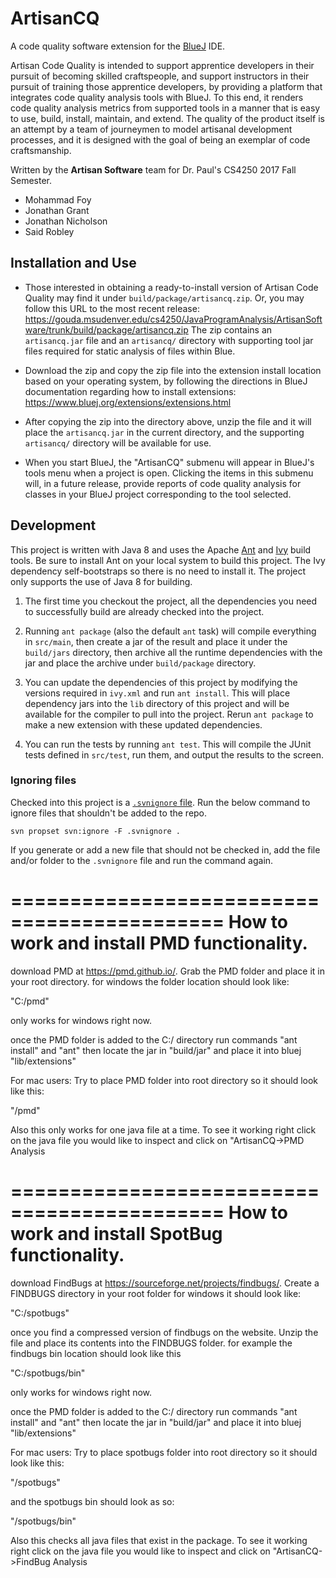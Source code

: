 # ArtisanCQ

A code quality software extension for the [BlueJ](https://www.bluej.org) IDE.

Artisan Code Quality is intended to support apprentice developers in their pursuit of becoming skilled craftspeople, and support instructors in their pursuit of training those apprentice developers, by providing a platform that integrates code quality analysis tools with BlueJ. To this end, it renders code quality analysis metrics from supported tools in a manner that is easy to use, build, install, maintain, and extend. The quality of the product itself is an attempt by a team of journeymen to model artisanal development processes, and it is designed with the goal of being an exemplar of code craftsmanship.

Written by the **Artisan Software** team for Dr. Paul's CS4250 2017 Fall Semester.

- Mohammad Foy
- Jonathan Grant
- Jonathan Nicholson
- Said Robley

## Installation and Use

- Those interested in obtaining a ready-to-install version of Artisan Code Quality may find it under `build/package/artisancq.zip`. Or, you may follow this URL to the most recent release: https://gouda.msudenver.edu/cs4250/JavaProgramAnalysis/ArtisanSoftware/trunk/build/package/artisancq.zip
The zip contains an `artisancq.jar` file and an `artisancq/` directory with supporting tool
jar files required for static analysis of files within Blue.

- Download the zip and copy the zip file into the extension install location based on your operating system, by following the directions in BlueJ documentation regarding how to install extensions: https://www.bluej.org/extensions/extensions.html

- After copying the zip into the directory above, unzip the file and it will place
the `artisancq.jar` in the current directory, and the supporting `artisancq/` directory will be available for use.

- When you start BlueJ, the "ArtisanCQ" submenu will appear in BlueJ's tools menu when a project is open. Clicking the items in this submenu will, in a future release, provide reports of code quality analysis for classes in your BlueJ project corresponding to the tool selected.

## Development

This project is written with Java 8 and uses the Apache [Ant][1] and [Ivy][2] build tools.
Be sure to install Ant on your local system to build this project. The Ivy dependency self-bootstraps so there is no need to install it.
The project only supports the use of Java 8 for building.

1. The first time you checkout the project, all the dependencies you need to successfully build are
already checked into the project.

2. Running `ant package` (also the default `ant` task) will compile everything in `src/main`, then create a jar of the result and place it under the `build/jars` directory, then archive all the runtime dependencies with the jar and place the archive under `build/package` directory.

3. You can update the dependencies of this project by modifying the versions required in `ivy.xml` and
run `ant install`. This will place dependency jars into the `lib` directory of this project and will
be available for the compiler to pull into the project. Rerun `ant package` to make a new extension
with these updated dependencies.

3. You can run the tests by running `ant test`. This will compile the JUnit tests defined in `src/test`, run them, and output the results to the screen.

### Ignoring files

Checked into this project is a [`.svnignore` file][3]. Run the below
command to ignore files that shouldn't be added to the repo.

```
svn propset svn:ignore -F .svnignore .
```

If you generate or add a new file that should not be checked in, add
the file and/or folder to the `.svnignore` file and run the command again.


[1]: http://ant.apache.org
[2]: http://ant.apache.org/ivy/
[3]: http://superchlorine.com/2013/08/getting-svn-to-ignore-files-and-directories/



============================================
How to work and install PMD functionality.
==============================
download PMD at https://pmd.github.io/.  Grab the PMD folder and place it in your root directory.  for windows the folder location should look like:
 
"C:/pmd"

only works for windows right now.  

once the PMD folder is added to the C:/ directory run commands "ant install" and "ant"
then locate the jar in "build/jar" and place it into bluej "lib/extensions"

For mac users:
Try to place PMD folder into root directory
so it should look like this:

"/pmd"

Also this only works for one java file at a time. 
To see it working right click on the java file you would like to inspect and click on "ArtisanCQ->PMD Analysis


============================================
How to work and install SpotBug functionality.
==============================
download FindBugs at https://sourceforge.net/projects/findbugs/.  Create a FINDBUGS directory in your root folder for windows it should look like:

"C:/spotbugs"

once you find a compressed version of findbugs on the website.  Unzip the file and place its contents into the FINDBUGS folder.  for example the findbugs
bin location should look like this

"C:/spotbugs/bin"

only works for windows right now.  

once the PMD folder is added to the C:/ directory run commands "ant install" and "ant"
then locate the jar in "build/jar" and place it into bluej "lib/extensions"

For mac users:
Try to place spotbugs folder into root directory
so it should look like this:

"/spotbugs"

and the spotbugs bin should look as so:

"/spotbugs/bin"

Also this checks all java files that exist in the package. 
To see it working right click on the java file you would like to inspect and click on "ArtisanCQ->FindBug Analysis

